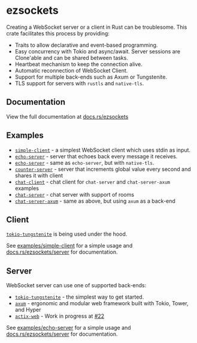 # ezsockets

Creating a WebSocket server or a client in Rust can be troublesome. This crate facilitates this process by providing:

- Traits to allow declarative and event-based programming.
- Easy concurrency with Tokio and async/await. Server sessions are Clone'able and can be shared between tasks.
- Heartbeat mechanism to keep the connection alive.
- Automatic reconnection of WebSocket Client.
- Support for multiple back-ends such as Axum or Tungstenite.
- TLS support for servers with `rustls` and `native-tls`.

## Documentation

View the full documentation at [docs.rs/ezsockets](http://docs.rs/ezsockets)

## Examples
- [`simple-client`](https://github.com/gbaranski/ezsockets/tree/master/examples/chat-client) - a simplest WebSocket client which uses stdin as input.
- [`echo-server`](https://github.com/gbaranski/ezsockets/tree/master/examples/echo-server) - server that echoes back every message it receives.
- [`echo-server`](https://github.com/gbaranski/ezsockets/tree/master/examples/echo-server-native-tls) - same as `echo-server`, but with `native-tls`.
- [`counter-server`](https://github.com/gbaranski/ezsockets/tree/master/examples/counter-server) - server that increments global value every second and shares it with client
- [`chat-client`](https://github.com/gbaranski/ezsockets/tree/master/examples/chat-client) - chat client for `chat-server` and `chat-server-axum` examples
- [`chat-server`](https://github.com/gbaranski/ezsockets/tree/master/examples/chat-server) - chat server with support of rooms
- [`chat-server-axum`](https://github.com/gbaranski/ezsockets/tree/master/examples/chat-server-axum) - same as above, but using `axum` as a back-end


## Client

[`tokio-tungstenite`](https://github.com/snapview/tokio-tungstenite) is being used under the hood.

See [examples/simple-client](https://github.com/gbaranski/ezsockets/tree/master/examples/simple-client) for a simple usage
and [docs.rs/ezsockets/server](https://docs.rs/ezsockets/latest/ezsockets/client/index.html) for documentation.

## Server

WebSocket server can use one of supported back-ends:
- [`tokio-tungstenite`](https://github.com/snapview/tokio-tungstenite) - the simplest way to get started.
- [`axum`](https://github.com/tokio-rs/axum) - ergonomic and modular web framework built with Tokio, Tower, and Hyper
- [`actix-web`](https://github.com/actix/actix-web) - Work in progress at [#22](https://github.com/gbaranski/ezsockets/issues/22)

See [examples/echo-server](https://github.com/gbaranski/ezsockets/tree/master/examples/echo-server) for a simple usage
and [docs.rs/ezsockets/server](https://docs.rs/ezsockets/latest/ezsockets/server/index.html) for documentation.
